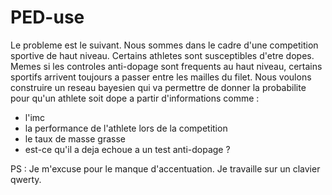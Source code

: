 # PED-use

Le probleme est le suivant. Nous sommes dans le cadre d'une competition sportive de haut niveau. Certains athletes sont susceptibles d'etre dopes. Memes si les controles anti-dopage sont frequents au haut niveau, certains sportifs arrivent toujours a passer entre les mailles du filet. Nous voulons construire un reseau bayesien qui va permettre de donner la probabilite pour qu'un athlete soit dope a partir d'informations comme :
- l'imc 
- la performance de l'athlete lors de la competition
- le taux de masse grasse 
- est-ce qu'il a deja echoue a un test anti-dopage ?

PS : Je m'excuse pour le manque d'accentuation. Je travaille sur un clavier qwerty.
